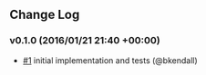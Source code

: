 ## Change Log

### v0.1.0 (2016/01/21 21:40 +00:00)
- [#1](https://github.com/Runnable/swarmerode/pull/1) initial implementation and tests (@bkendall)